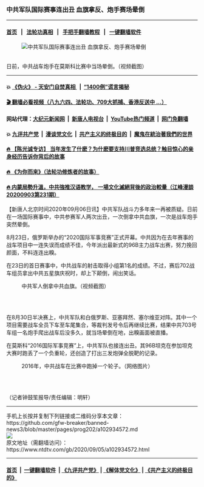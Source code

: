 ### 中共军队国际赛事连出丑 血旗拿反、炮手赛场晕倒
------------------------

#### [首页](https://github.com/gfw-breaker/banned-news3/blob/master/README.md) &nbsp;&nbsp;|&nbsp;&nbsp; [法轮功真相](https://github.com/begood0513/basic/blob/master/README.md)  &nbsp;&nbsp;|&nbsp;&nbsp; [手把手翻墙教程](https://github.com/gfw-breaker/guides/wiki)  &nbsp;&nbsp;|&nbsp;&nbsp; [一键翻墙软件](https://github.com/gfw-breaker/nogfw/blob/master/README.md)  



<div><div class="featured_image">
 <figure>
  <img alt="中共军队国际赛事连出丑 血旗拿反、炮手赛场晕倒" src="https://i.ntdtv.com/assets/uploads/2020/09/Untitled-1-copy-6-800x450.jpg"/>
 </figure><br/>
 <span class="caption">
  日前，中共战车炮手在莫斯科比赛中当场晕倒。（视频截图）
 </span>
</div>
</div><hr/>

#### 💥 [《伪火》 - 天安门自焚真相 ](http://141.164.51.119:10000/videos/blog/weihuo.html)&nbsp; |&nbsp; [“1400例”谎言揭秘  ](http://141.164.51.119:10000/videos/blog/jiexi1400.html)

#### [ 🎬  翻墙必看视频（八九六四、法轮功、709大抓捕、香港反送中 ...）](https://github.com/gfw-breaker/links/blob/master/banned.md)

#### 网站代理：[大纪元新闻网](http://167.172.10.89:10080/gb/) &nbsp;|&nbsp; [新唐人电视台](http://167.172.10.89:8808/gb/)  &nbsp;|&nbsp; [YouTube热门频道](http://158.247.203.241/youtube.html) &nbsp;|&nbsp; [网门免翻墙](http://158.247.203.241:11000/show.aspx?name=ogHome)

#### 💥 [九评共产党](http://141.164.51.119:10000/videos/res/jiuping/)&nbsp; |&nbsp; [漫谈党文化](http://141.164.51.119:10000/videos/res/mtdwh/)&nbsp; |&nbsp; [共产主义的终极目的](http://141.164.51.119:10000/videos/res/zjmd/)&nbsp; |&nbsp; [魔鬼在統治著我們的世界](http://141.164.51.119:10000/videos/res/TheSpecter/)  

#### [ 🔥  【陈光诚专访】 当年发生了什麽？为什麽要支持川普竞选总统？触目惊心的亲身经历告诉你背后的故事](http://141.164.51.119:10000/videos/news/cgc02.html)

#### [ 🔥  《为你而来》（法轮功修炼者的故事）](http://141.164.51.119:10000/videos/news/ComingForYou.html)

#### [ 🔥  内蒙局勢升溫，中共強推汉语教学， 一場文化滅絕背後的政治較量（江峰漫談20200903第231期）](http://141.164.51.119:10000/videos/news/jf03.html)

<div><div class="post_content" itemprop="articleBody">
 <p>
  【新唐人北京时间2020年09月06日讯】中共军队战斗力多年来一再被质疑。日前在一场国际赛事中，中共参赛军人两次出丑，一次倒拿中共血旗，一次是战车炮手突然晕倒。
 </p>
 <p>
  8月23日，俄罗斯举办的“2020国际军事竞赛”正式开幕。中共因为在去年赛事的战车项目中一连失误而成绩不佳，今年派出最新式的96B主力战车出赛，努力挽回颜面，不料连连出糗。
 </p>
 <p>
  在23日的首日赛事中，中共战车的射击取得小组第1名的成绩。不过，赛后702战车组员拿出中共五星旗庆祝时，却上下颠倒，闹出笑话。
 </p>
 <figure class="wp-caption aligncenter" id="attachment_102934581" style="width: 600px">
  <ok href="https://i.ntdtv.com/assets/uploads/2020/09/phpvGT3vQ.jpg">
   <img alt="" class="size-medium wp-image-102934581" src="https://i.ntdtv.com/assets/uploads/2020/09/phpvGT3vQ-600x338.jpg"/>
  </ok>
  <br/><figcaption class="wp-caption-text">
   中共军人倒拿中共血旗。（视频截图）
  </figcaption><br/>
 </figure><br/>
 <p>
  在8月30日半决赛上，中共军队和白俄罗斯、亚塞拜然、塞尔维亚对阵。其中一个项目需要战车全员下车至车尾集合，等裁判发号令后再继续比赛，结果中共703号车组一名炮手爬出战车后没多久，就当场晕倒在地，出糗画面被直播。
 </p>
 <p>
  在莫斯科“2016国际军事竞赛”上，中共军队也接连出丑。其96B坦克在参加坦克大赛时跑丢了一个负重轮，还创造了打出三发炮弹全脱靶的记录。
 </p>
 <figure class="wp-caption aligncenter" id="attachment_102934576" style="width: 600px">
  <ok href="https://i.ntdtv.com/assets/uploads/2020/09/1471355752-387601502_n.jpg">
   <img alt="" class="size-medium wp-image-102934576" src="https://i.ntdtv.com/assets/uploads/2020/09/1471355752-387601502_n-600x450.jpg"/>
  </ok>
  <br/><figcaption class="wp-caption-text">
   2016年，中共战车在比赛中跑掉一个轮子。（网络图片）
  </figcaption><br/>
 </figure><br/>
 <p>
  （记者钟鼓笙报导/责任编辑：明轩）
 </p>
 <div class="single_ad">
 </div>
</div>
</div>
<hr/>
手机上长按并复制下列链接或二维码分享本文章：<br/>
https://github.com/gfw-breaker/banned-news3/blob/master/pages/prog202/a102934572.md <br/>
<a href='https://github.com/gfw-breaker/banned-news3/blob/master/pages/prog202/a102934572.md'><img src='https://github.com/gfw-breaker/banned-news3/blob/master/pages/prog202/a102934572.md.png'/></a> <br/>
原文地址（需翻墙访问）：https://www.ntdtv.com/gb/2020/09/05/a102934572.html


------------------------
#### [首页](https://github.com/gfw-breaker/banned-news3/blob/master/README.md) &nbsp;|&nbsp; [一键翻墙软件](https://github.com/gfw-breaker/nogfw/blob/master/README.md) &nbsp;| [《九评共产党》](https://github.com/gfw-breaker/9ping.md/blob/master/README.md#九评之一评共产党是什么) | [《解体党文化》](https://github.com/gfw-breaker/jtdwh.md/blob/master/README.md) | [《共产主义的终极目的》](https://github.com/gfw-breaker/gczydzjmd.md/blob/master/README.md)


<img src='http://gfw-breaker.win/banned-news3/pages/prog202/a102934572.md' width='0px' height='0px'/>